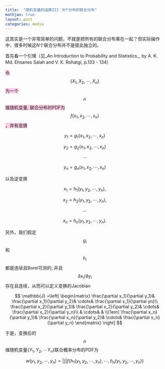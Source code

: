 ```yaml
---
title:  "随机变量的运算III：N个分布的联合分布"
mathjax: true
layout: post
categories: media
---
```


这其实是一个非常简单的问题，不就是把所有的联合分布乘在一起？但实际操作中，很多时候这$N$个联合分布并不是彼此独立的。

首先看一个引理（见_An Introduction to Probability and Statistics_, by A. K. Md. Ehsanes Salah and V. K. Rohatgi, p.133 - 134）

<span style="background-color:#ffcce5"> 令 $$\{X_1,X_2,\cdots, X_n\}$$为一个$$n$$维随机变量, 联合分布的PDF为$$f(x_1, x_2, \cdots, x_n)$$，并有变换

$$          y_1=g_1\left( x_1,x_2,\cdots ,x_n \right)$$

$$           y_2=g_2\left( x_1,x_2,\cdots ,x_n \right)$$

$$           \cdots $$

$$            y_n=g_n\left( x_1,x_2,\cdots ,x_n \right)$$

以及逆变换


$$   x_1=h_1\left( y_1,y_2,\cdots ,y_n \right) , $$

$$ x_2=h_2\left( y_1,y_2,\cdots ,y_n \right) , $$

$$ \cdots  $$

$$ x_n=h_n\left( y_1,y_2,\cdots ,y_n \right). $$

另外，我们假定$$g_i$$和$$h_i$$都是连续且Borel可测的, 并且$$\partial x_i/\partial y_i$$存在且连续，从而可以定义变换的Jacobian

$$
    \mathbb{J} =\left[ \begin{matrix}
	\frac{\partial x_1}{\partial y_1}&		\frac{\partial x_1}{\partial y_2}&		\cdots&		\frac{\partial x_1}{\partial yn}\\
	\frac{\partial x_2}{\partial y_1}&		\frac{\partial x_2}{\partial y_2}&		\cdots&		\frac{\partial x_2}{\partial y_n}\\
	&		\cdots&		&		\\[1em]
	\frac{\partial x_n}{\partial y_1}&		\frac{\partial x_n}{\partial y_2}&		\cdots&		\frac{\partial x_n}{\partial y_n}
\end{matrix} \right] 
$$

于是，变换后的$$n$$维随机变量$\{Y_1, Y_2,\cdots Y_n\}$联合概率分布的PDF为

$$
    w\left( y_1,y_2,\cdots ,y_n \right) =\left| \mathbb{J} \right|f\left\{ h_1\left( y_1,y_2,\cdots ,y_n \right) ,\cdots ,h_n\left( y_1,y_2,\cdots ,y_n \right) \right\} 
$$
</span> 


